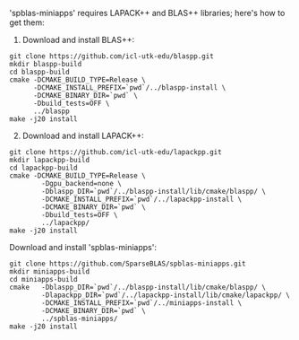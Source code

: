 'spblas-miniapps' requires LAPACK++ and BLAS++ libraries; here's how to get them:

1. Download and install BLAS++:
```
git clone https://github.com/icl-utk-edu/blaspp.git
mkdir blaspp-build
cd blaspp-build
cmake -DCMAKE_BUILD_TYPE=Release \
      -DCMAKE_INSTALL_PREFIX=`pwd`/../blaspp-install \     
      -DCMAKE_BINARY_DIR=`pwd` \     
      -Dbuild_tests=OFF \    
      ../blaspp
make -j20 install
```

2. Download and install LAPACK++:
```
git clone https://github.com/icl-utk-edu/lapackpp.git
mkdir lapackpp-build
cd lapackpp-build
cmake -DCMAKE_BUILD_TYPE=Release \
        -Dgpu_backend=none \
        -Dblaspp_DIR=`pwd`/../blaspp-install/lib/cmake/blaspp/ \     
        -DCMAKE_INSTALL_PREFIX=`pwd`/../lapackpp-install \     
        -DCMAKE_BINARY_DIR=`pwd` \     
        -Dbuild_tests=OFF \     
        ../lapackpp/
make -j20 install
```

Download and install 'spblas-miniapps':
```
git clone https://github.com/SparseBLAS/spblas-miniapps.git
mkdir miniapps-build
cd miniapps-build
cmake   -Dblaspp_DIR=`pwd`/../blaspp-install/lib/cmake/blaspp/ \     
        -Dlapackpp_DIR=`pwd`/../lapackpp-install/lib/cmake/lapackpp/ \  
        -DCMAKE_INSTALL_PREFIX=`pwd`/../miniapps-install \     
        -DCMAKE_BINARY_DIR=`pwd` \          
        ../spblas-miniapps/
make -j20 install
```
